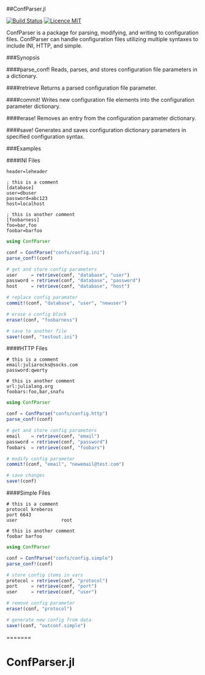 ##ConfParser.jl

[![Build Status](https://travis-ci.org/r2dbg/ConfParser.jl.svg?branch=master)](https://travis-ci.org/r2dbg/ConfParser.jl)
[![Licence MIT](https://img.shields.io/badge/license-MIT-blue.svg)](https://opensource.org/licenses/MIT)

ConfParser is a package for parsing, modifying, and writing to configuration
files.  ConfParser can handle configuration files utilizing multiple syntaxes
to include INI, HTTP, and simple.

###Synopsis

####parse_conf!
Reads, parses, and stores configuration file parameters in a dictionary.

####retrieve
Returns a parsed configuration file parameter.

####commit!
Writes new configuration file elements into the configuration parameter dictionary.

####erase!
Removes an entry from the configuration parameter dictionary.

####save!
Generates and saves configuration dictionary parameters in specified configuration syntax.

###Examples

####INI Files

```
header=leheader

; this is a comment
[database]
user=dbuser
password=abc123
host=localhost

; this is another comment
[foobarness]
foo=bar,foo
foobar=barfoo
```

```julia
using ConfParser

conf = ConfParse("confs/config.ini")
parse_conf!(conf)

# get and store config parameters
user     = retrieve(conf, "database", "user")
password = retrieve(conf, "database", "password")
host     = retrieve(conf, "database", "host")

# replace config paramater
commit!(conf, "database", "user", "newuser")

# erase a config block
erase!(conf, "foobarness")

# save to another file
save!(conf, "testout.ini")
```

####HTTP Files

```
# this is a comment
email:juliarocks@socks.com
password:qwerty

# this is another comment
url:julialang.org
foobars:foo,bar,snafu
```

```julia
using ConfParser

conf = ConfParse("confs/config.http")
parse_conf!(conf)

# get and store config parameters
email    = retrieve(conf, "email")
password = retrieve(conf, "password")
foobars  = retrieve(conf, "foobars")

# modify config parameter
commit!(conf, "email", "newemail@test.com")

# save changes
save!(conf)
```

####Simple Files

```
# this is a comment
protocol kreberos
port 6643
user                root

# this is another comment
foobar barfoo
```

```julia
using ConfParser

conf = ConfParse("confs/config.simple")
parse_conf!(conf)

# store config items in vars
protocol = retrieve(conf, "protocol")
port     = retrieve(conf, "port")
user     = retrieve(conf, "user")

# remove config parameter
erase!(conf, "protocol")

# generate new config from data
save!(conf, "outconf.simple")
```
=======
# ConfParser.jl
